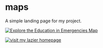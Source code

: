 # maps

A simple landing page for my project.

[![Explore the Education in Emergencies Map](https://img.shields.io/badge/Explore-Map-blue.svg)](http://happinessjane.github.io/maps/EiE_test_map_2.html)

[![visit my lazier homepage](https://img.shields.io/badge/Explore-Map-blue.svg)](https://felicitypowell.com)
